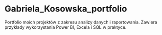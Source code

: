# Gabriela_Kosowska_portfolio
Portfolio moich projektów z zakresu analizy danych i raportowania. Zawiera przykłady wykorzystania Power BI, Excela i SQL w praktyce.
